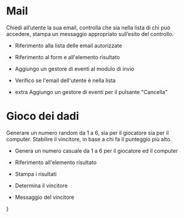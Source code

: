 # Mail
Chiedi all’utente la sua email, controlla che sia nella lista di chi può accedere, stampa un messaggio appropriato sull’esito del controllo.

 - Riferimento alla lista delle email autorizzate


- Riferimento al form e all'elemento risultato


- Aggiungo un gestore di eventi al modulo di invio

- Verifico se l'email dell'utente è nella lista


 - extra Aggiungo un gestore di eventi per il pulsante "Cancella"

# Gioco dei dadi
Generare un numero random da 1 a 6, sia per il giocatore sia per il computer.
Stabilire il vincitore, in base a chi fa il punteggio più alto.

- Genera un numero casuale da 1 a 6 per il giocatore ed il computer
 - Riferimento all'elemento risultato
- Stampa i risultati
  
- Determina il vincitore


-  Messaggio del vincitore

}
